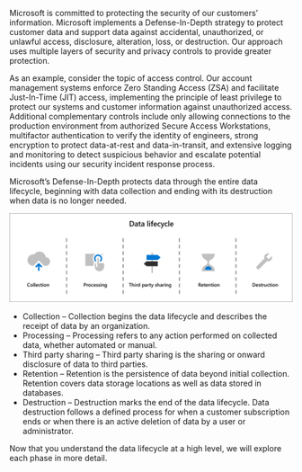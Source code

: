 Microsoft is committed to protecting the security of our customers’ information. Microsoft implements a Defense-In-Depth strategy to protect customer data and support data against accidental, unauthorized, or unlawful access, disclosure, alteration, loss, or destruction. Our approach uses multiple layers of security and privacy controls to provide greater protection.

As an example, consider the topic of access control. Our account management systems enforce Zero Standing Access (ZSA) and facilitate Just-In-Time (JIT) access, implementing the principle of least privilege to protect our systems and customer information against unauthorized access. Additional complementary controls include only allowing connections to the production environment from authorized Secure Access Workstations, multifactor authentication to verify the identity of engineers, strong encryption to protect data-at-rest and data-in-transit, and extensive logging and monitoring to detect suspicious behavior and escalate potential incidents using our security incident response process.

Microsoft’s Defense-In-Depth protects data through the entire data lifecycle, beginning with data collection and ending with its destruction when data is no longer needed.

![data lifecycle workflow - starting from collection, processing, third party sharing, retention, and destruction](../media/data-lifecycle.png)

- Collection – Collection begins the data lifecycle and describes the receipt of data by an organization.
- Processing – Processing refers to any action performed on collected data, whether automated or manual.
- Third party sharing – Third party sharing is the sharing or onward disclosure of data to third parties.
- Retention – Retention is the persistence of data beyond initial collection. Retention covers data storage locations as well as data stored in databases.
- Destruction – Destruction marks the end of the data lifecycle. Data destruction follows a defined process for when a customer subscription ends or when there is an active deletion of data by a user or administrator.

Now that you understand the data lifecycle at a high level, we will explore each phase in more detail.
